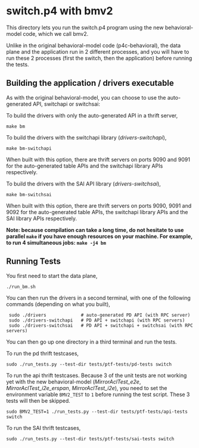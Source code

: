 switch.p4 with bmv2
===================

This directory lets you run the switch.p4 program using the new behavioral-model
code, which we call bmv2.

Unlike in the original behavioral-model code (p4c-behavioral), the data plane
and the application run in 2 different processes, and you will have to run these
2 processes (first the switch, then the application) before running the tests.

Building the application / drivers executable
---------------------------------------------

As with the original behavioral-model, you can choose to use the auto-generated
API, switchapi or switchsai:

To build the drivers with only the auto-generated API in a thrift server,

    make bm

To build the drivers with the switchapi library (*drivers-switchapi*),

    make bm-switchapi

When built with this option, there are thrift servers on ports 9090 and 9091
for the auto-generated table APIs and the switchapi library APIs respectively.

To build the drivers with the SAI API library (*drivers-switchsai*),

    make bm-switchsai

When built with this option, there are thrift servers on ports 9090, 9091 and
9092 for the auto-generated table APIs, the switchapi library APIs and the SAI
library APIs respectively.

**Note: because compilation can take a long time, do not hesitate to use
  parallel `make` if you have enough resources on your machine. For example, to
  run 4 simultaneous jobs: `make -j4 bm`**

Running Tests
-------------

You first need to start the data plane,

    ./run_bm.sh

You can then run the drivers in a second terminal, with one of the following
commands (depending on what you built),

     sudo ./drivers             # auto-generated PD API (with RPC server)
     sudo ./drivers-switchapi   # PD API + switchapi (with RPC servers)
     sudo ./drivers-switchsai   # PD API + switchapi + switchsai (with RPC servers)

You can then go up one directory in a third terminal and run the tests.

To run the pd thrift testcases,

    sudo ./run_tests.py --test-dir tests/ptf-tests/pd-tests switch

To run the api thrift testcases. Because 3 of the unit tests are not working yet
with the new behavioral-model (*MirrorAclTest_e2e*, *MirrorAclTest_i2e_erspan*,
*MirrorAclTest_i2e*), you need to set the environment variable `BMV2_TEST` to
`1` before running the test script. These 3 tests will then be skipped.

    sudo BMV2_TEST=1 ./run_tests.py --test-dir tests/ptf-tests/api-tests switch

To run the SAI thrift testcases,

    sudo ./run_tests.py --test-dir tests/ptf-tests/sai-tests switch
